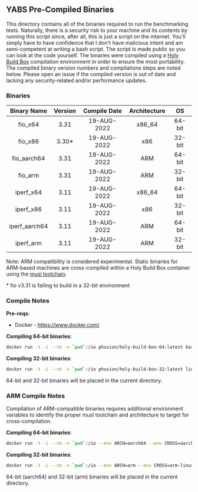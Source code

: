 ## YABS Pre-Compiled Binaries

This directory contains all of the binaries required to run the benchmarking tests. Naturally, there is a security risk to your machine and its contents by running this script since, after all, this is just a script on the internet. You'll simply have to have confidence that I don't have malicious intent and am semi-competent at writing a bash script. The script is made public so you can look at the code yourself. The binaries were compiled using a [Holy Build Box](https://github.com/phusion/holy-build-box) compilation environment in order to ensure the most portability. The compiled binary version numbers and compilations steps are noted below. Please open an issue if the compiled version is out of date and lacking any security-related and/or performance updates.

### Binaries

| Binary Name | Version | Compile Date | Architecture | OS |
|:-:|:-:|:-:|:-:|:-:|
| fio_x64 | 3.31 | 19-AUG-2022 | x86_64 | 64-bit |
| fio_x86 | 3.30* |  19-AUG-2022 | x86 | 32-bit |
| fio_aarch64 | 3.31 | 19-AUG-2022 | ARM | 64-bit |
| fio_arm | 3.31 | 19-AUG-2022 | ARM | 32-bit |
| iperf_x64 | 3.11 | 19-AUG-2022 | x86_64 | 64-bit |
| iperf_x86 | 3.11 |  19-AUG-2022 | x86 | 32-bit |
| iperf_aarch64 | 3.11 | 19-AUG-2022 | ARM | 64-bit |
| iperf_arm | 3.11 | 19-AUG-2022 | ARM | 32-bit |

Note: ARM compatibility is considered experimental. Static binaries for ARM-based machines are cross-compiled within a Holy Build Box container using the [musl toolchain](https://musl.cc/).

\* fio v3.31 is failing to build in a 32-bit environment

### Compile Notes

**Pre-reqs**:
  * Docker - https://www.docker.com/

**Compiling 64-bit binaries**:

```sh
docker run -t -i --rm -v `pwd`:/io phusion/holy-build-box-64:latest bash /io/compile.sh
```

**Compiling 32-bit binaries**:

```sh
docker run -t -i --rm -v `pwd`:/io phusion/holy-build-box-32:latest linux32 bash /io/compile.sh
```

64-bit and 32-bit binaries will be placed in the current directory.

### ARM Compile Notes

Compilation of ARM-compatible binaries requires additional environment variables to identify the proper musl toolchain and architecture to target for cross-compilation.

**Compiling 64-bit binaries**:

```sh
docker run -t -i --rm -v `pwd`:/io --env ARCH=aarch64 --env CROSS=aarch64-linux-musl --env HOST=aarch64-linux-gnu phusion/holy-build-box-64:latest bash /io/compile-arm.sh
```

**Compiling 32-bit binaries**:

```sh
docker run -t -i --rm -v `pwd`:/io --env ARCH=arm --env CROSS=arm-linux-musleabihf --env HOST=arm-linux-gnueabihf phusion/holy-build-box-64:latest bash /io/compile-arm.sh
```

64-bit (aarch64) and 32-bit (arm) binaries will be placed in the current directory.
